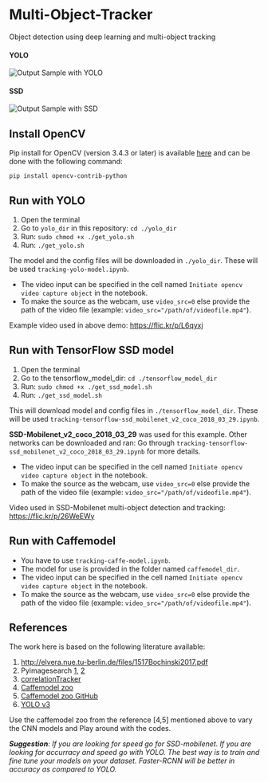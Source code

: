 [output_video_1]: ./assets/sample-output.gif "Sample Output with YOLO"
[output_video_2]: ./assets/sample-output-2.gif "Sample Output with SSD"

# Multi-Object-Tracker
Object detection using deep learning and multi-object tracking

#### YOLO
![Output Sample with YOLO][output_video_1]

#### SSD
![Output Sample with SSD][output_video_2]


## Install OpenCV
Pip install for OpenCV (version 3.4.3 or later) is available [here](https://pypi.org/project/opencv-python/) and can be done with the following command:

`pip install opencv-contrib-python`

## Run with YOLO

1. Open the terminal
2. Go to `yolo_dir` in this repository: `cd ./yolo_dir`
3. Run: `sudo chmod +x ./get_yolo.sh`
4. Run: `./get_yolo.sh`

The model and the config files will be downloaded in `./yolo_dir`. These will be used `tracking-yolo-model.ipynb`.

- The video input can be specified in the cell named `Initiate opencv video capture object` in the notebook.
- To make the source as the webcam, use `video_src=0` else provide the path of the video file (example: `video_src="/path/of/videofile.mp4"`).

Example video used in above demo: https://flic.kr/p/L6qyxj

## Run with TensorFlow SSD model

1. Open the terminal
2. Go to the tensorflow_model_dir: `cd ./tensorflow_model_dir`
3. Run: `sudo chmod +x ./get_ssd_model.sh`
4. Run: `./get_ssd_model.sh`

This will download model and config files in `./tensorflow_model_dir`. These will be used `tracking-tensorflow-ssd_mobilenet_v2_coco_2018_03_29.ipynb`.

**SSD-Mobilenet_v2_coco_2018_03_29** was used for this example.
Other networks can be downloaded and ran: Go through `tracking-tensorflow-ssd_mobilenet_v2_coco_2018_03_29.ipynb` for more details.

- The video input can be specified in the cell named `Initiate opencv video capture object` in the notebook.
- To make the source as the webcam, use `video_src=0` else provide the path of the video file (example: `video_src="/path/of/videofile.mp4"`).

Video used in SSD-Mobilenet multi-object detection and tracking: https://flic.kr/p/26WeEWy

## Run with Caffemodel
- You have to use `tracking-caffe-model.ipynb`.
- The model for use is provided in the folder named `caffemodel_dir`.
- The video input can be specified in the cell named `Initiate opencv video capture object` in the notebook.
- To make the source as the webcam, use `video_src=0` else provide the path of the video file (example: `video_src="/path/of/videofile.mp4"`).

## References
The work here is based on the following literature available:
1. http://elvera.nue.tu-berlin.de/files/1517Bochinski2017.pdf
2. Pyimagesearch [1](https://www.pyimagesearch.com/2018/07/23/simple-object-tracking-with-opencv/), [2](https://www.pyimagesearch.com/2018/11/12/yolo-object-detection-with-opencv/)
3. [correlationTracker](https://github.com/Wenuka/correlationTracker)
4. [Caffemodel zoo](http://caffe.berkeleyvision.org/model_zoo.html)
5. [Caffemodel zoo GitHub](https://github.com/BVLC/caffe/tree/master/models)
6. [YOLO v3](https://pjreddie.com/media/files/papers/YOLOv3.pdf)

Use the caffemodel zoo from the reference [4,5] mentioned above to vary the CNN models and Play around with the codes.

***Suggestion**: If you are looking for speed go for SSD-mobilenet. If you are looking for accurracy and speed go with YOLO. The best way is to train and fine tune your models on your dataset. Faster-RCNN will be better in accuracy as compared to YOLO.*
